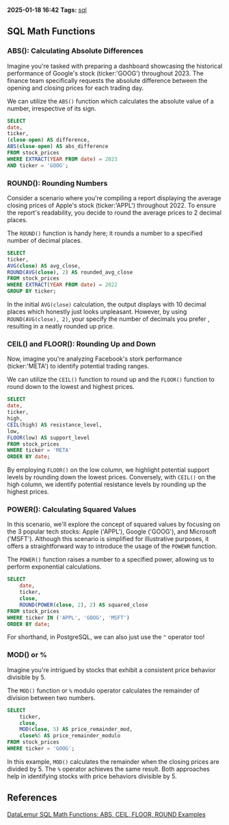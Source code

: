 **2025-01-18 16:42**
**Tags:** [sql](../2%20-%20tags/sql.md)

## SQL Math Functions
### ABS(): Calculating Absolute Differences 
Imagine you're tasked with preparing a dashboard showcasing the historical performance of Google's stock (ticker:'GOOG') throughout 2023. The finance team specifically requests the absolute difference between the opening and closing prices for each trading day.

We can utilize the `ABS()` function which calculates the absolute value of a number, irrespective of its sign.

```sql
SELECT 
date,
ticker,
(close-open) AS difference,
ABS(close-open) AS abs_difference
FROM stock_prices
WHERE EXTRACT(YEAR FROM date) = 2023 
AND ticker = 'GOOG';
```

### ROUND(): Rounding Numbers
Consider a scenario where you're compiling a report displaying the average closing prices of Apple's stock (ticker:'APPL') throughout 2022. To ensure the report's readability, you decide to round the average prices to 2 decimal places.

The `ROUND()` function is handy here; it rounds a number to a specified number of decimal places.

```sql
SELECT
ticker,
AVG(close) AS avg_close,
ROUND(AVG(close), 2) AS rounded_avg_close
FROM stock_prices
WHERE EXTRACT(YEAR FROM date) = 2022
GROUP BY ticker;
```

In the initial `AVG(close)` calculation, the output displays with 10 decimal places which honestly just looks unpleasant. However, by using `ROUND(AVG(close), 2)`, your specify the number of decimals you prefer , resulting in a neatly rounded up price.

### CEIL() and FLOOR(): Rounding Up and Down
Now, imagine you're analyzing Facebook's stork performance (ticker:'META') to identify potential trading ranges.

We can utilize the `CEIL()` function to round up and the `FLOOR()` function to round down to the lowest and highest prices.

```sql
SELECT
date,
ticker,
high,
CEIL(high) AS resistance_level,
low,
FLOOR(low) AS support_level
FROM stock_prices
WHERE ticker = 'META'
ORDER BY date;
```

By employing `FLOOR()` on the low column, we highlight potential support levels by rounding down the lowest prices. Conversely, with `CEIL()` on the high column, we identify potential resistance levels by rounding up the highest prices.

### POWER(): Calculating Squared Values
In this scenario, we'll explore the concept of squared values by focusing on the 3 popular tech stocks: Apple ('APPL'), Google ('GOOG'), and Microsoft ('MSFT'). Although this scenario is simplified for illustrative purposes, it offers a straightforward way to introduce the usage of the `POWEWR` function.

The `POWER()` function raises a number to a specified power, allowing us to perform exponential calculations.

```sql
SELECT
	date,
	ticker,
	close,
	ROUND(POWER(close, 2), 2) AS squared_close
FROM stock_prices
WHERE ticker IN ('APPL', 'GOOG', 'MSFT')
ORDER BY date;
```

For shorthand, in PostgreSQL, we can also just use the `^` operator too!

### MOD() or %
Imagine you're intrigued by stocks that exhibit a consistent price behavior divisible by 5.

The `MOD()` function or `%` modulo operator calculates the remainder of division between two numbers.

```sql
SELECT
	ticker,
	close,
	MOD(close, 5) AS price_remainder_mod,
	close%5 AS price_remainder_modulo
FROM stock_prices
WHERE ticker = 'GOOG';
```

In this example, `MOD()` calculates the remainder when the closing prices are divided by 5. The `%` operator achieves the same result. Both approaches help in identifying stocks with price behaviors divisible by 5.

## References
[DataLemur SQL Math Functions: ABS, CEIL, FLOOR, ROUND Examples](https://datalemur.com/sql-tutorial/sql-tutorial-mathematical-functions)
